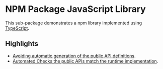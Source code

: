 # NPM Package JavaScript Library

This sub-package demonstrates a npm library implemented using [TypeScript](https://www.typescriptlang.org).

## Highlights

- [Avoiding automatic generation of the public API definitions](./CONTRIBUTING.md#avoiding-automatic-generation-of-the-public-api-definitions).
- [Automated Checks the public APIs match the runtime implementation](./CONTRIBUTING.md#automated-checks-the-public-apis-match-the-runtime-implementation).
